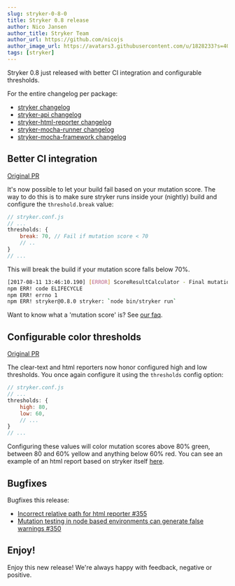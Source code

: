 ```yaml
---
slug: stryker-0-8-0
title: Stryker 0.8 release
author: Nico Jansen
author_title: Stryker Team
author_url: https://github.com/nicojs
author_image_url: https://avatars3.githubusercontent.com/u/1828233?s=400&u=fec18ad3776aaafec54c49bbd7173a841ae7ea59&v=4
tags: [stryker]
---
```


Stryker 0.8 just released with better CI integration and configurable thresholds.

For the entire changelog per package:
        
* [stryker changelog](https://github.com/stryker-mutator/stryker/blob/master/packages/stryker/CHANGELOG.md)
* [stryker-api changelog](https://github.com/stryker-mutator/stryker/blob/master/packages/stryker-api/CHANGELOG.md) 
* [stryker-html-reporter changelog](https://github.com/stryker-mutator/stryker/blob/master/packages/stryker-html-reporter/CHANGELOG.md) 
* [stryker-mocha-runner changelog](https://github.com/stryker-mutator/stryker/blob/master/packages/stryker-mocha-runner/CHANGELOG.md) 
* [stryker-mocha-framework changelog](https://github.com/stryker-mutator/stryker/blob/master/packages/stryker-mocha-framework/CHANGELOG.md) 

## Better CI integration

[Original PR](https://github.com/stryker-mutator/stryker/pull/355)

It's now possible to let your build fail based on your mutation score. 
The way to do this is to make sure stryker runs inside your (nightly) build and configure the `threshold.break` value:

```javascript
// stryker.conf.js
// ...
thresholds: {
    break: 70, // Fail if mutation score < 70
    // ..
}
// ...
```

This will break the build if your mutation score falls below 70%.

```bash
[2017-08-11 13:46:10.190] [ERROR] ScoreResultCalculator - Final mutation score 66.97 under breaking threshold 70, setting exit code to 1 (failure).
npm ERR! code ELIFECYCLE
npm ERR! errno 1
npm ERR! stryker@0.8.0 stryker: `node bin/stryker run`
```

Want to know what a 'mutation score' is? See [our faq](/faq.html#q-so-what-is-this-mutation-score).

## Configurable color thresholds

[Original PR](https://github.com/stryker-mutator/stryker/pull/355)

The clear-text and html reporters now honor configured high and low thresholds. 
You once again configure it using the `thresholds` config option:

```javascript
// stryker.conf.js
// ...
thresholds: {
    high: 80,
    low: 60,
    // ...
}
// ...
```

Configuring these values will color mutation scores above 80% <span class="text-success">green</span>, between 80 and 60% <span class="text-warning">yellow</span> and anything below 60% <span class="text-danger">red</span>.
You can see an example of an html report based on stryker itself [here](https://stryker-mutator.github.io/stryker-html-reporter).

## Bugfixes

Bugfixes this release:

* [Incorrect relative path for html reporter #355](https://github.com/stryker-mutator/stryker/issues/335)
* [Mutation testing in node based environments can generate false warnings #350](https://github.com/stryker-mutator/stryker/issues/350)

## Enjoy!

Enjoy this new release! We're always happy with feedback, negative or positive.